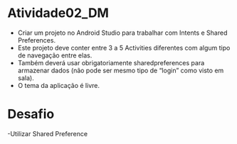 # Atividade02_DM
- Criar um projeto no Android Studio para trabalhar com Intents e Shared Preferences.
- Este projeto deve conter entre 3 a 5 Activities diferentes com algum tipo de navegação entre elas.
- Também deverá usar obrigatoriamente sharedpreferences para armazenar dados (não pode ser mesmo tipo de “login” como visto em sala).
- O tema da aplicação é livre.

# Desafio
-Utilizar Shared Preference
